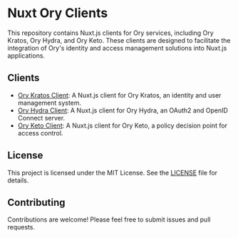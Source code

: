 # Nuxt Ory Clients

This repository contains Nuxt.js clients for Ory services, including Ory Kratos, Ory Hydra, and Ory Keto. These clients are designed to facilitate the integration of Ory's identity and access management solutions into Nuxt.js applications.

## Clients

- [Ory Kratos Client](./packages/ory-kratos-client): A Nuxt.js client for Ory Kratos, an identity and user management system.
- [Ory Hydra Client](./packages/ory-hydra-client): A Nuxt.js client for Ory Hydra, an OAuth2 and OpenID Connect server.
- [Ory Keto Client](./packages/ory-keto-client): A Nuxt.js client for Ory Keto, a policy decision point for access control.

## License

This project is licensed under the MIT License. See the [LICENSE](./LICENSE) file for details.

## Contributing

Contributions are welcome! Please feel free to submit issues and pull requests.
